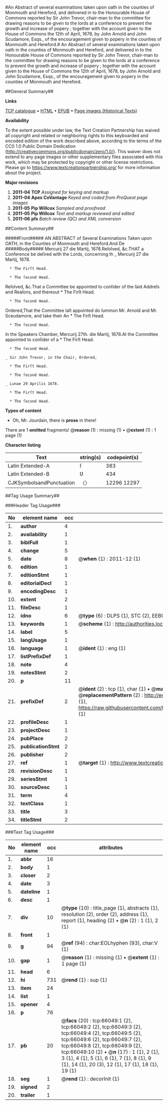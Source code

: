 #An Abstract of several examinations taken upon oath in the counties of Monmouth and Hereford, and delivered in to the Honourable House of Commons reported by Sir John Trevor, chair-man to the committee for drawing reasons to be given to the lords at a conference to prevent the growth and increase of popery ; together with the account given to the House of Commons the 12th of April, 1678, by John Arnold and John Scudamore, Esqs., of the encouragement given to popery in the counties of Monmouth and Hereford.#
An Abstract of several examinations taken upon oath in the counties of Monmouth and Hereford, and delivered in to the Honourable House of Commons reported by Sir John Trevor, chair-man to the committee for drawing reasons to be given to the lords at a conference to prevent the growth and increase of popery ; together with the account given to the House of Commons the 12th of April, 1678, by John Arnold and John Scudamore, Esqs., of the encouragement given to popery in the counties of Monmouth and Hereford.

##General Summary##

**Links**

[TCP catalogue](http://www.ota.ox.ac.uk/tcp/)  • 
[HTML](http://tei.it.ox.ac.uk/tcp/Texts-HTML/free/A23/A23810.html)  • 
[EPUB](http://tei.it.ox.ac.uk/tcp/Texts-EPUB/free/A23/A23810.epub) • 
[Page images (Historical Texts)](https://historicaltexts.jisc.ac.uk/eebo-12706884e)

**Availability**

To the extent possible under law, the Text Creation Partnership has waived all copyright and related or neighboring rights to this keyboarded and encoded edition of the work described above, according to the terms of the CC0 1.0 Public Domain Dedication (http://creativecommons.org/publicdomain/zero/1.0/). This waiver does not extend to any page images or other supplementary files associated with this work, which may be protected by copyright or other license restrictions. Please go to https://www.textcreationpartnership.org/ for more information about the project.

**Major revisions**

1. __2011-04__ __TCP__ *Assigned for keying and markup*
1. __2011-04__ __Apex CoVantage__ *Keyed and coded from ProQuest page images*
1. __2011-05__ __Pip Willcox__ *Sampled and proofread*
1. __2011-05__ __Pip Willcox__ *Text and markup reviewed and edited*
1. __2011-06__ __pfs__ *Batch review (QC) and XML conversion*

##Content Summary##

#####Front#####
AN ABSTRACT of Several Examinations Taken upon OATH, in the Counties of Monmouth and Hereford.And De
#####Body#####
Mercurij 27 die Martij, 1678.Reſolved, &c.THAT a Conference be deſired with the Lords, concerning th
    _ Mercurij 27 die Martij, 1678.

      * The Firſt Head.

      * The ſecond Head.
Reſolved, &c.That a Committee be appointed to conſider of the ſaid Addreſs and Reaſons, and thereout
      * The Firſt Head.

      * The ſecond Head.
Ordered,That the Committee laſt appointed do ſummon Mr. Arnold and Mr. Sceudamore, and take their An
      * The Firſt Head.

      * The ſecond Head.
In the Speakers Chamber,
Mercurij 27th. die Martij, 1678.At the Committee appointed to conſider of a
      * The Firſt Head.

      * The ſecond Head.

    _ Sir John Trevor, in the Chair, Ordered,

      * The Firſt Head.

      * The ſecond Head.

    _ Lunae 29 Aprilis 1678.

      * The Firſt Head.

      * The ſecond Head.

**Types of content**

  * Oh, Mr. Jourdain, there is **prose** in there!

There are 1 **omitted** fragments! 
 @__reason__ (1) : missing (1)  •  @__extent__ (1) : 1 page (1)

**Character listing**


|Text|string(s)|codepoint(s)|
|---|---|---|
|Latin Extended-A|ſ|383|
|Latin Extended-B|Ʋ|434|
|CJKSymbolsandPunctuation|〈〉|12296 12297|

##Tag Usage Summary##

###Header Tag Usage###

|No|element name|occ|attributes|
|---|---|---|---|
|1.|__author__|4||
|2.|__availability__|1||
|3.|__biblFull__|1||
|4.|__change__|5||
|5.|__date__|8| @__when__ (1) : 2011-12 (1)|
|6.|__edition__|1||
|7.|__editionStmt__|1||
|8.|__editorialDecl__|1||
|9.|__encodingDesc__|1||
|10.|__extent__|2||
|11.|__fileDesc__|1||
|12.|__idno__|6| @__type__ (6) : DLPS (1), STC (2), EEBO-CITATION (1), OCLC (1), VID (1)|
|13.|__keywords__|1| @__scheme__ (1) : http://authorities.loc.gov/ (1)|
|14.|__label__|5||
|15.|__langUsage__|1||
|16.|__language__|1| @__ident__ (1) : eng (1)|
|17.|__listPrefixDef__|1||
|18.|__note__|4||
|19.|__notesStmt__|2||
|20.|__p__|11||
|21.|__prefixDef__|2| @__ident__ (2) : tcp (1), char (1)  •  @__matchPattern__ (2) : ([0-9\-]+):([0-9IVX]+) (1), (.+) (1)  •  @__replacementPattern__ (2) : http://eebo.chadwyck.com/downloadtiff?vid=$1&page=$2 (1), https://raw.githubusercontent.com/textcreationpartnership/Texts/master/tcpchars.xml#$1 (1)|
|22.|__profileDesc__|1||
|23.|__projectDesc__|1||
|24.|__pubPlace__|2||
|25.|__publicationStmt__|2||
|26.|__publisher__|2||
|27.|__ref__|1| @__target__ (1) : http://www.textcreationpartnership.org/docs/. (1)|
|28.|__revisionDesc__|1||
|29.|__seriesStmt__|1||
|30.|__sourceDesc__|1||
|31.|__term__|4||
|32.|__textClass__|1||
|33.|__title__|3||
|34.|__titleStmt__|2||


###Text Tag Usage###

|No|element name|occ|attributes|
|---|---|---|---|
|1.|__abbr__|16||
|2.|__body__|1||
|3.|__closer__|2||
|4.|__date__|3||
|5.|__dateline__|1||
|6.|__desc__|1||
|7.|__div__|10| @__type__ (10) : title_page (1), abstracts (1), resolution (2), order (2), address (1), report (1), heading (2)  •  @__n__ (2) : 1 (1), 2 (1)|
|8.|__front__|1||
|9.|__g__|94| @__ref__ (94) : char:EOLhyphen (93), char:V (1)|
|10.|__gap__|1| @__reason__ (1) : missing (1)  •  @__extent__ (1) : 1 page (1)|
|11.|__head__|6||
|12.|__hi__|731| @__rend__ (1) : sup (1)|
|13.|__item__|24||
|14.|__list__|1||
|15.|__opener__|4||
|16.|__p__|76||
|17.|__pb__|20| @__facs__ (20) : tcp:66049:1 (2), tcp:66049:2 (2), tcp:66049:3 (2), tcp:66049:4 (2), tcp:66049:5 (2), tcp:66049:6 (2), tcp:66049:7 (2), tcp:66049:8 (2), tcp:66049:9 (2), tcp:66049:10 (2)  •  @__n__ (17) : 1 (1), 2 (1), 3 (1), 4 (1), 5 (1), 6 (1), 7 (1), 8 (1), 9 (1), 14 (1), 20 (3), 12 (1), 17 (1), 18 (1), 19 (1)|
|18.|__seg__|1| @__rend__ (1) : decorInit (1)|
|19.|__signed__|2||
|20.|__trailer__|1||
